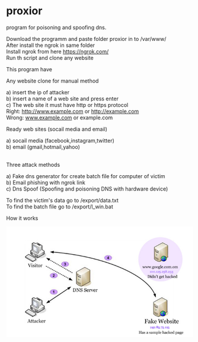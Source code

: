 # proxior
program for poisoning and spoofing dns. <br />

 Download the programm and paste folder proxior in to /var/www/ <br />
 After install the ngrok in same folder <br>
 Install ngrok from here https://ngrok.com/ <br>
 Run th script and clone any website <br />

This program have  <br />

Any website clone for manual method <br />

  a) insert the ip of attacker <br />
  b) insert a name of a web site and press enter <br />
  c) The web site it must have http or https protocol <br />
     Right: http://www.example.com or http://example.com <br />
     Wrong: www.example.com or example.com <br />
     


 Ready web sites (socail media and email) <br />
 
 a) socail media (facebook,instagram,twitter) <br />
 b) email (gmail,hotmail,yahoo) <br />



<br />
Three attack methods 

a) Fake dns generator for create batch file for computer of victim <br />
b) Email phishing with ngrok link <br />
c) Dns Spoof (Spoofing and poisoning DNS with hardware device) <br />


 To find the victim's data go to /export/data.txt <br />
 To find the batch file go to /export/l_win.bat  <br />
  

How it works

![clonenew1](clonenew1.jpg) 
